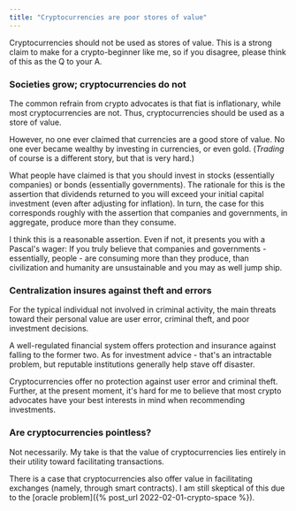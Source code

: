 ```yaml
---
title: "Cryptocurrencies are poor stores of value"
---
```


Cryptocurrencies should not be used as stores of value. This is a strong claim to make for a crypto-beginner like me, so if you disagree, please think of this as the Q to your A.

### Societies grow; cryptocurrencies do not

The common refrain from crypto advocates is that fiat is inflationary, while most cryptocurrencies are not. Thus, cryptocurrencies should be used as a store of value.

However, no one ever claimed that currencies are a good store of value. No one ever became wealthy by investing in currencies, or even gold. (_Trading_ of course is a different story, but that is very hard.)

What people have claimed is that you should invest in stocks (essentially companies) or bonds (essentially governments). The rationale for this is the assertion that dividends returned to you will exceed your initial capital investment (even after adjusting for inflation). In turn, the case for this corresponds roughly with the assertion that companies and governments, in aggregate, produce more than they consume. 

I think this is a reasonable assertion. Even if not, it presents you with a Pascal's wager: If you truly believe that companies and governments - essentially, people - are consuming more than they produce, than civilization and humanity are unsustainable and you may as well jump ship.




### Centralization insures against theft and errors

For the typical individual not involved in criminal activity, the main threats toward their personal value are user error, criminal theft, and poor investment decisions.

A well-regulated financial system offers protection and insurance against falling to the former two. As for investment advice - that's an intractable problem, but reputable institutions generally help stave off disaster.

Cryptocurrencies offer no protection against user error and criminal theft. Further, at the present moment, it's hard for me to believe that most crypto advocates have your best interests in mind when recommending investments.

### Are cryptocurrencies pointless?

Not necessarily. My take is that the value of cryptocurrencies lies entirely in their utility toward facilitating transactions.

There is a case that cryptocurrencies also offer value in facilitating exchanges (namely, through smart contracts). I am still skeptical of this due to the [oracle problem]({% post_url 2022-02-01-crypto-space %}).
